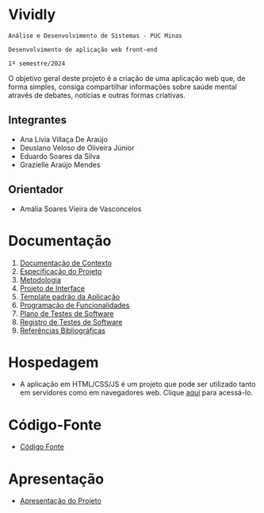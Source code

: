 # Vividly

`Análise e Desenvolvimento de Sistemas - PUC Minas`

`Desenvolvimento de aplicação web front-end`

`1º semestre/2024`

O objetivo geral deste projeto é a criação de uma aplicação web que, de forma simples, consiga compartilhar informações sobre saúde mental através de debates, notícias e outras formas criativas.

## Integrantes

* Ana Lívia Villaça De Araújo
* Deuslano Veloso de Oliveira Júnior
* Eduardo Soares da Silva
* Grazielle Araújo Mendes

## Orientador

* Amália Soares Vieira de Vasconcelos

# Documentação

<ol>
<li><a href="documentos/01-Documentação de Contexto.md"> Documentação de Contexto</a></li>
<li><a href="documentos/02-Especificação do Projeto.md"> Especificação do Projeto</a></li>
<li><a href="documentos/03-Metodologia.md"> Metodologia</a></li>
<li><a href="documentos/04-Projeto de Interface.md"> Projeto de Interface</a></li>
<li><a href="documentos/05-Template padrão da Aplicação.md"> Template padrão da Aplicação</a></li>
<li><a href="documentos/06-Programação de Funcionalidades.md"> Programação de Funcionalidades</a></li>
<li><a href="documentos/07-Plano de Testes de Software.md"> Plano de Testes de Software</a></li>
<li><a href="documentos/08-Registro de Testes de Software.md"> Registro de Testes de Software</a></li>
<li><a href="documentos/09-Referências Bibliográficas.md"> Referências Bibliográficas</a></li>
</ol>

# Hospedagem

* A aplicação em HTML/CSS/JS é um projeto que pode ser utilizado tanto em servidores como em navegadores web. Clique <a href="https://icei-puc-minas-pmv-ads.github.io/pmv-ads-2024-1-e1-proj-web-t11-pmv-ads-2024-1-e1-proj-web-t11-vividly/">aqui</a> para acessá-lo.

# Código-Fonte

* <a href="codigo-fonte/README.md">Código Fonte</a>

# Apresentação

* <a href="apresentacao/README.md">Apresentação do Projeto</a>
